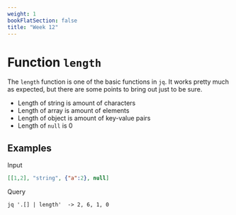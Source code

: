 ```yaml
---
weight: 1
bookFlatSection: false
title: "Week 12"
---
```


# Function `length`
The `length` function is one of the basic functions in `jq`.
It works pretty much as expected, but there are some points to bring out just to be sure.
- Length of string is amount of characters
- Length of array is amount of elements
- Length of object is amount of key-value pairs
- Length of `null` is 0


## Examples
Input
```json
[[1,2], "string", {"a":2}, null]
```
Query
```jq
jq '.[] | length'  -> 2, 6, 1, 0
```

